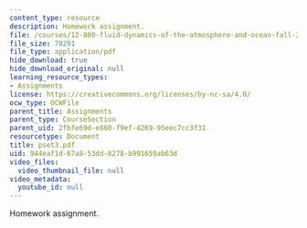 ```yaml
---
content_type: resource
description: Homework assignment.
file: /courses/12-800-fluid-dynamics-of-the-atmosphere-and-ocean-fall-2004/944eaf1d67a853dd8278b991659ab63d_pset3.pdf
file_size: 78291
file_type: application/pdf
hide_download: true
hide_download_original: null
learning_resource_types:
- Assignments
license: https://creativecommons.org/licenses/by-nc-sa/4.0/
ocw_type: OCWFile
parent_title: Assignments
parent_type: CourseSection
parent_uid: 2fbfe69d-e860-f9ef-4269-95eec7cc3f31
resourcetype: Document
title: pset3.pdf
uid: 944eaf1d-67a8-53dd-8278-b991659ab63d
video_files:
  video_thumbnail_file: null
video_metadata:
  youtube_id: null
---
```

Homework assignment.